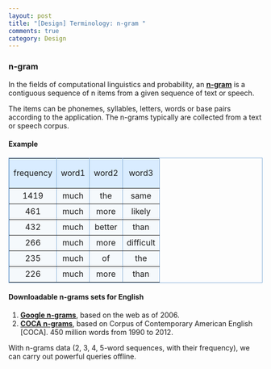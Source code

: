 ```yaml
---
layout: post
title: "[Design] Terminology: n-gram "
comments: true
category: Design
---
```


### n-gram

In the fields of computational linguistics and probability, an **[n-gram](http://en.wikipedia.org/wiki/N-gram)** is a contiguous sequence of n items from a given sequence of text or speech.

The items can be phonemes, syllables, letters, words or base pairs according to the application. The n-grams typically are collected from a text or speech corpus.

#### Example

<table border="1" width="100%" id="table5" cellpadding="3" style="border-collapse: collapse" bordercolor="#89B0D8" cellspacing="0">
				<tbody><tr>
					<td bgcolor="#D9ECFF">
					<p align="center">frequency</p></td>
					<td bgcolor="#D9ECFF">
					<p align="center">word1</p></td>
					<td bgcolor="#D9ECFF">
					<p align="center">word2</p></td>
					<td bgcolor="#D9ECFF">
					<p align="center">word3</p></td>
				</tr>
				<tr>
					<td bgcolor="#F5F9FC">
					<p style="line-height: 150%; margin-top:0; margin-bottom:0" align="center">1419</p>
					</td>
					<td bgcolor="#F5F9FC">
					<p style="line-height: 150%; margin-top:0; margin-bottom:0" align="center">much</p>
					</td>
					<td bgcolor="#F5F9FC">
					<p style="line-height: 150%; margin-top:0; margin-bottom:0" align="center">the</p>
					</td>
					<td bgcolor="#F5F9FC">
					<p style="line-height: 150%; margin-top:0; margin-bottom:0" align="center">same</p>
					</td>
				</tr>
				<tr>
					<td bgcolor="#F5F9FC">
					<p style="line-height: 150%; margin-top:0; margin-bottom:0" align="center">461</p>
					</td>
					<td bgcolor="#F5F9FC">
					<p style="line-height: 150%; margin-top:0; margin-bottom:0" align="center">much</p>
					</td>
					<td bgcolor="#F5F9FC">
					<p style="line-height: 150%; margin-top:0; margin-bottom:0" align="center">more</p>
					</td>
					<td bgcolor="#F5F9FC">
					<p style="line-height: 150%; margin-top:0; margin-bottom:0" align="center">likely</p>
					</td>
				</tr>
				<tr>
					<td bgcolor="#F5F9FC">
					<p style="line-height: 150%; margin-top:0; margin-bottom:0" align="center">432</p>
					</td>
					<td bgcolor="#F5F9FC">
					<p style="line-height: 150%; margin-top:0; margin-bottom:0" align="center">much</p>
					</td>
					<td bgcolor="#F5F9FC">
					<p style="line-height: 150%; margin-top:0; margin-bottom:0" align="center">better</p>
					</td>
					<td bgcolor="#F5F9FC">
					<p style="line-height: 150%; margin-top:0; margin-bottom:0" align="center">than</p>
					</td>
				</tr>
				<tr>
					<td bgcolor="#F5F9FC">
					<p style="line-height: 150%; margin-top:0; margin-bottom:0" align="center">266</p>
					</td>
					<td bgcolor="#F5F9FC">
					<p style="line-height: 150%; margin-top:0; margin-bottom:0" align="center">much</p>
					</td>
					<td bgcolor="#F5F9FC">
					<p style="line-height: 150%; margin-top:0; margin-bottom:0" align="center">more</p>
					</td>
					<td bgcolor="#F5F9FC">
					<p style="line-height: 150%; margin-top:0; margin-bottom:0" align="center">difficult</p>
					</td>
				</tr>
				<tr>
					<td bgcolor="#F5F9FC">
					<p style="line-height: 150%; margin-top:0; margin-bottom:0" align="center">235</p>
					</td>
					<td bgcolor="#F5F9FC">
					<p style="line-height: 150%; margin-top:0; margin-bottom:0" align="center">much</p>
					</td>
					<td bgcolor="#F5F9FC">
					<p style="line-height: 150%; margin-top:0; margin-bottom:0" align="center">of</p>
					</td>
					<td bgcolor="#F5F9FC">
					<p style="line-height: 150%; margin-top:0; margin-bottom:0" align="center">the</p>
					</td>
				</tr>
				<tr>
					<td bgcolor="#F5F9FC">
					<p style="line-height: 150%; margin-top:0; margin-bottom:0" align="center">226</p>
					</td>
					<td bgcolor="#F5F9FC">
					<p style="line-height: 150%; margin-top:0; margin-bottom:0" align="center">much</p>
					</td>
					<td bgcolor="#F5F9FC">
					<p style="line-height: 150%; margin-top:0; margin-bottom:0" align="center">more</p>
					</td>
					<td bgcolor="#F5F9FC">
					<p style="line-height: 150%; margin-top:0; margin-bottom:0" align="center">than</p>
					</td>
				</tr>
</tbody></table>

#### Downloadable n-grams sets for English

1. **[Google n-grams](https://catalog.ldc.upenn.edu/LDC2006T13)**, based on the web as of 2006.
1. **[COCA n-grams](http://www.ngrams.info/intro.asp)**, based on Corpus of Contemporary American English [COCA]. 450 million words from 1990 to 2012.

With n-grams data (2, 3, 4, 5-word sequences, with their frequency), we can carry out powerful queries offline.
